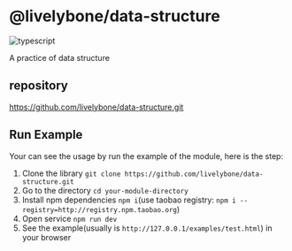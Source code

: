 # @livelybone/data-structure
![typescript](https://img.shields.io/badge/typescript-typescript-blue.svg "typescript")

A practice of data structure

## repository
https://github.com/livelybone/data-structure.git

## Run Example
Your can see the usage by run the example of the module, here is the step:

1. Clone the library `git clone https://github.com/livelybone/data-structure.git`
2. Go to the directory `cd your-module-directory`
3. Install npm dependencies `npm i`(use taobao registry: `npm i --registry=http://registry.npm.taobao.org`)
4. Open service `npm run dev`
5. See the example(usually is `http://127.0.0.1/examples/test.html`) in your browser
